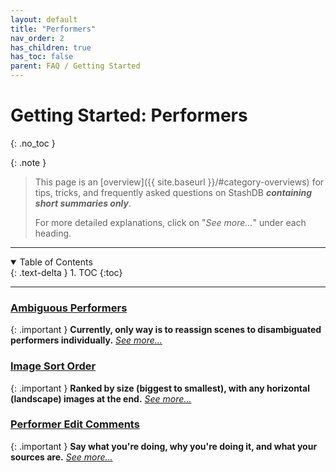 ```yaml
---
layout: default
title: "Performers"
nav_order: 2
has_children: true
has_toc: false
parent: FAQ / Getting Started
---
```


# Getting Started: Performers
{: .no_toc }

{: .note }
>
> This page is an [overview]({{ site.baseurl }}/#category-overviews) for tips, tricks, and frequently asked questions on StashDB ***containing short summaries only***.
> 
> For more detailed explanations, click on "*See more...*" under each heading.

***

<details open markdown="block">
  <summary>
    Table of Contents
  </summary>
  {: .text-delta }
1. TOC
{:toc}
</details>

***

### [Ambiguous Performers](ambiguous-performers)

{: .important }
**Currently, only way is to reassign scenes to disambiguated performers individually.** *[See more...](ambiguous-performers)*


### [Image Sort Order](image-sort-order)

{: .important }
**Ranked by size (biggest to smallest), with any horizontal (landscape) images at the end.** *[See more...](image-sort-order)*


### [Performer Edit Comments](performer-edit-comments)

{: .important }
**Say what you're doing, why you're doing it, and what your sources are.** *[See more...](performer-edit-comments)*
